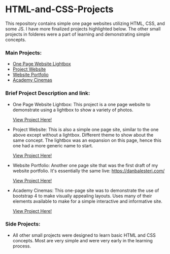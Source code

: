 # HTML-and-CSS-Projects
This repository contains simple one page websites utilizing HTML, CSS, and some JS. I have more finalized projects highlighted below. The other small projects in folderes were a part of learning and demonstrating simple concepts.

### Main Projects:

* [One Page Website Lightbox](#One_Page_Website_Lightbox)
* [Project Website](#project-website)
* [Website Portfolio](#website-portfolio)
* [Academy Cinemas](#academy-cinema)


### Brief Project Description and link:

* <a name="One_Page_Website_Lightbox"></a>One Page Website Lightbox:
  This project is a one page website to demonstrate using a lightbox to show a variety of photos.
  
  [View Project Here!](https://github.com/dbalesteri/HTML-and-CSS-Projects/tree/master/One_Page_Website_Lightbox)
  
* <a name="project-website"></a>Project Website:
  This is also a simple one page site, similar to the one above except without a lightbox. Different theme to show about the same concept. The lightbox was an expansion on this page, hence this one had a more generic name to start.
  
  [View Project Here!](https://github.com/dbalesteri/HTML-and-CSS-Projects/tree/master/Project_Website_1)
  
* <a name="website-portfolio"></a>Website Portfolio:
  Another one page site that was the first draft of my website portfolio. It's essentially the same live: https://danbalesteri.com/
  
  [View Project Here!](https://github.com/dbalesteri/HTML-and-CSS-Projects/tree/master/Website_Portfolio_1)
  
* <a name="academy-cinema"></a>Academy Cinemas:
  This one-page site was to demonstrate the use of bootstrap 4 to make visually appealing layouts. Uses many of their elements available to make for a simple interactive and informative site.
  
  [View Project Here!](https://github.com/dbalesteri/HTML-and-CSS-Projects/tree/master/Website_Portfolio_1https://github.com/dbalesteri/HTML-and-CSS-Projects/tree/master/bootstrap4_project)

### Side Projects:

* All other small projects were designed to learn basic HTML and CSS concepts. Most are very simple and were very early in the learning process.
